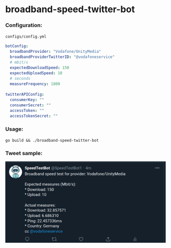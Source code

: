 # broadband-speed-twitter-bot

### Configuration:

`configs/config.yml`

```yml
botConfig:
  broadbandProvider: "Vodafone/UnityMedia"
  broadbandProviderTwitterID: "@vodafoneservice"
  # mbit/s
  expectedDownloadSpeed: 150
  expectedUploadSpeed: 10
  # seconds
  measureFrequency: 1800

twitterAPIConfig:
  consumerKey: ""
  consumerSecret: ""
  accessToken: ""
  accessTokenSecret: ""
```

### Usage:
`go build && ./broadband-speed-twitter-bot`

### Tweet sample:

![Tweet sample](tweet_sample.png?raw=true)
